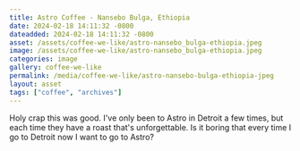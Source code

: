 ```yaml
---
title: Astro Coffee - Nansebo Bulga, Ethiopia
date: 2024-02-18 14:11:32 -0800
dateadded: 2024-02-18 14:11:32 -0800
asset: /assets/coffee-we-like/astro-nansebo_bulga-ethiopia.jpeg
image: /assets/coffee-we-like/astro-nansebo_bulga-ethiopia.jpeg
categories: image
gallery: coffee-we-like
permalink: /media/coffee-we-like/astro-nansebo-bulga-ethiopia-jpeg
layout: asset
tags: ["coffee", "archives"]
--- 
```


Holy crap this was good. I've only been to Astro in Detroit a few times, but each time they have a roast that's unforgettable. Is it boring that every time I go to Detroit now I want to go to Astro?